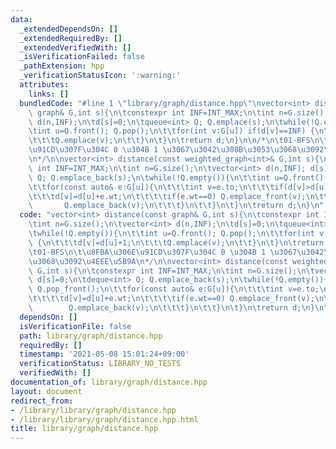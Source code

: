 ```yaml
---
data:
  _extendedDependsOn: []
  _extendedRequiredBy: []
  _extendedVerifiedWith: []
  _isVerificationFailed: false
  _pathExtension: hpp
  _verificationStatusIcon: ':warning:'
  attributes:
    links: []
  bundledCode: "#line 1 \"library/graph/distance.hpp\"\nvector<int> distance(const\
    \ graph& G,int s){\n\tconstexpr int INF=INT_MAX;\n\tint n=G.size();\n\tvector<int>\
    \ d(n,INF);\n\td[s]=0;\n\tqueue<int> Q; Q.emplace(s);\n\twhile(!Q.empty()){\n\t\
    \tint u=Q.front(); Q.pop();\n\t\tfor(int v:G[u]) if(d[v]==INF) {\n\t\t\td[v]=d[u]+1;\n\
    \t\t\tQ.emplace(v);\n\t\t}\n\t}\n\treturn d;\n}\n\n/*\n\t01-BFS\n\t\u8FBA\u306E\
    \u91CD\u307F\u304C 0 \u304B 1 \u3067\u3042\u308B\u3053\u3068\u3092\u4EEE\u5B9A\
    \n*/\n\nvector<int> distance(const weighted_graph<int>& G,int s){\n\tconstexpr\
    \ int INF=INT_MAX;\n\tint n=G.size();\n\tvector<int> d(n,INF); d[s]=0;\n\tdeque<int>\
    \ Q; Q.emplace_back(s);\n\twhile(!Q.empty()){\n\t\tint u=Q.front(); Q.pop_front();\n\
    \t\tfor(const auto& e:G[u]){\n\t\t\tint v=e.to;\n\t\t\tif(d[v]>d[u]+e.wt){\n\t\
    \t\t\td[v]=d[u]+e.wt;\n\t\t\t\tif(e.wt==0) Q.emplace_front(v);\n\t\t\t\telse \
    \       Q.emplace_back(v);\n\t\t\t}\n\t\t}\n\t}\n\treturn d;\n}\n"
  code: "vector<int> distance(const graph& G,int s){\n\tconstexpr int INF=INT_MAX;\n\
    \tint n=G.size();\n\tvector<int> d(n,INF);\n\td[s]=0;\n\tqueue<int> Q; Q.emplace(s);\n\
    \twhile(!Q.empty()){\n\t\tint u=Q.front(); Q.pop();\n\t\tfor(int v:G[u]) if(d[v]==INF)\
    \ {\n\t\t\td[v]=d[u]+1;\n\t\t\tQ.emplace(v);\n\t\t}\n\t}\n\treturn d;\n}\n\n/*\n\
    \t01-BFS\n\t\u8FBA\u306E\u91CD\u307F\u304C 0 \u304B 1 \u3067\u3042\u308B\u3053\
    \u3068\u3092\u4EEE\u5B9A\n*/\n\nvector<int> distance(const weighted_graph<int>&\
    \ G,int s){\n\tconstexpr int INF=INT_MAX;\n\tint n=G.size();\n\tvector<int> d(n,INF);\
    \ d[s]=0;\n\tdeque<int> Q; Q.emplace_back(s);\n\twhile(!Q.empty()){\n\t\tint u=Q.front();\
    \ Q.pop_front();\n\t\tfor(const auto& e:G[u]){\n\t\t\tint v=e.to;\n\t\t\tif(d[v]>d[u]+e.wt){\n\
    \t\t\t\td[v]=d[u]+e.wt;\n\t\t\t\tif(e.wt==0) Q.emplace_front(v);\n\t\t\t\telse\
    \        Q.emplace_back(v);\n\t\t\t}\n\t\t}\n\t}\n\treturn d;\n}\n"
  dependsOn: []
  isVerificationFile: false
  path: library/graph/distance.hpp
  requiredBy: []
  timestamp: '2021-05-08 15:01:24+09:00'
  verificationStatus: LIBRARY_NO_TESTS
  verifiedWith: []
documentation_of: library/graph/distance.hpp
layout: document
redirect_from:
- /library/library/graph/distance.hpp
- /library/library/graph/distance.hpp.html
title: library/graph/distance.hpp
---
```

